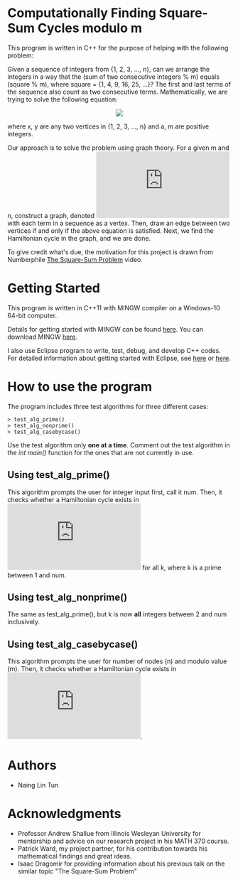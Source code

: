 # Computationally Finding Square-Sum Cycles modulo m

This program is written in C++ for the purpose of helping with the following problem:

Given a sequence of integers from {1, 2, 3, ..., n}, can we arrange the integers in a way that the (sum of two consecutive integers % m) equals (square % m), where square = {1, 4, 9, 16, 25, ...}? The first and last terms of the sequence also count as two consecutive terms. Mathematically, we are trying to solve the following equation:

<p align="center">
   <img src="http://latex.codecogs.com/gif.latex?x%20&plus;%20y%20%5Cequiv%20a%5E2%20%5Ctext%7B%20%28mod%20%7D%20m%20%5Ctext%7B%29%7D"> </p>

 where x, y are any two vertices in {1, 2, 3, ..., n} and a, m are positive integers.
 
 Our approach is to solve the problem using graph theory. For a given m and n, construct a graph, denoted ![equation](http://latex.codecogs.com/gif.latex?G_m%20%28n%29) with each term in a sequence as a vertex. Then, draw an edge between two vertices if and only if the above equation is satisfied. Next, we find the Hamiltonian cycle in the graph, and we are done.
 
 To give credit what's due, the motivation for this project is drawn from Numberphile [The Square-Sum Problem](https://www.youtube.com/watch?v=G1m7goLCJDY) video.
 
 # Getting Started
 
 This program is written in C++11 with MINGW compiler on a Windows-10 64-bit computer.
 
 Details for getting started with MINGW can be found [here](http://www.mingw.org/wiki/Getting_Started). You can download MINGW [here](https://sourceforge.net/projects/mingw/files/latest/download).
 
 I also use Eclipse program to write, test, debug, and develop C++ codes. For detailed information about getting started with Eclipse, see [here](https://www3.ntu.edu.sg/home/ehchua/programming/howto/EclipseCpp_HowTo.html) or [here](https://www.rose-hulman.edu/class/csse/resources/Eclipse/eclipse-c-configuration.htm).
 
 # How to use the program
 The program includes three test algorithms for three different cases:
 ```
 > test_alg_prime()
 > test_alg_nonprime()
 > test_alg_casebycase()
 ```
 
 Use the test algorithm only **one at a time**. Comment out the test algorithm in the *int main()* function for the ones that are not currently in use.
 ## Using test_alg_prime()
 
 This algorithm prompts the user for integer input first, call it num. Then, it checks whether a Hamiltonian cycle exists in ![equation](http://latex.codecogs.com/gif.latex?G_k%20%28k%29) for all k, where k is a prime between 1 and num.
 
 ## Using test_alg_nonprime()
 
 The same as test_alg_prime(), but k is now **all** integers between 2 and num inclusively.
 
 ## Using test_alg_casebycase()
 
 This algorithm prompts the user for number of nodes (n) and modulo value (m). Then, it checks whether a Hamiltonian cycle exists in ![equation](http://latex.codecogs.com/gif.latex?G_m%20%28n%29).
 
 # Authors
 - Naing Lin Tun
 
 # Acknowledgments
 - Professor Andrew Shallue from Illinois Wesleyan University for mentorship and advice on our research project in his MATH 370 course.
 - Patrick Ward, my project partner, for his contribution towards his mathematical findings and great ideas.
 - Isaac Dragomir for providing information about his previous talk on the similar topic "The Square-Sum Problem" 
